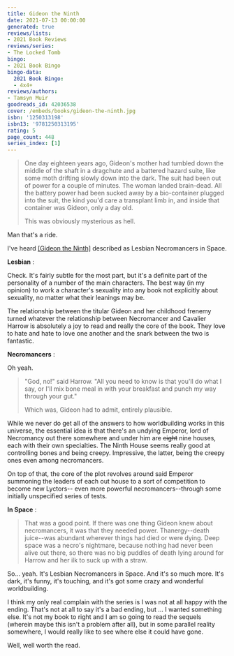 ```yaml
---
title: Gideon the Ninth
date: 2021-07-13 00:00:00
generated: true
reviews/lists:
- 2021 Book Reviews
reviews/series:
- The Locked Tomb
bingo:
- 2021 Book Bingo
bingo-data:
  2021 Book Bingo:
  - 4x4+
reviews/authors:
- Tamsyn Muir
goodreads_id: 42036538
cover: /embeds/books/gideon-the-ninth.jpg
isbn: '1250313198'
isbn13: '9781250313195'
rating: 5
page_count: 448
series_index: [1]
---
```

> One day eighteen years ago, Gideon's mother had tumbled down the middle of
> the shaft in a dragchute and a battered hazard suite, like some moth
> drifting slowly down into the dark. The suit had been out of power for a
> couple of minutes. The woman landed brain-dead. All the battery power had
> been sucked away by a bio-container plugged into the suit, the kind you'd
> care a transplant limb in, and inside that container was Gideon, only a day
> old.  
> 
> This was obviously mysterious as hell.  

<!--more-->

Man that's a ride.  

I've heard [[Gideon the Ninth]]() described as Lesbian Necromancers in Space.  

**Lesbian** :  

Check. It's fairly subtle for the most part, but it's a definite part of the personality of a number of the main characters. The best way (in my opinion) to work a character's sexuality into any book not explicitly about sexuality, no matter what their leanings may be.  

The relationship between the titular Gideon and her childhood frenemy turned whatever the relationship between Necromancer and Cavalier Harrow is absolutely a joy to read and really the core of the book. They love to hate and hate to love one another and the snark between the two is fantastic.  

**Necromancers** :  

Oh yeah.  

> "God, no!" said Harrow. "All you need to know is that you'll do what I say,
> or I'll mix bone meal in with your breakfast and punch my way through your
> gut."  
> 
> Which was, Gideon had to admit, entirely plausible.  

While we never do get all of the answers to how worldbuilding works in this universe, the essential idea is that there's an undying Emperor, lord of Necromancy out there somewhere and under him are ~~eight~~ nine houses, each with their own specialties. The Ninth House seems really good at controlling bones and being creepy. Impressive, the latter, being the creepy ones even among necromancers.  

On top of that, the core of the plot revolves around said Emperor summoning the leaders of each out house to a sort of competition to become new Lyctors-- even more powerful necromancers--through some initially unspecified series of tests.  

**In Space** :  

> That was a good point. If there was one thing Gideon knew about
> necromancers, it was that they needed power. Thanergy--death juice--was
> abundant wherever things had died or were dying. Deep space was a necro's
> nightmare, because nothing had never been alive out there, so there was no
> big puddles of death lying around for Harrow and her ilk to suck up with a
> straw.

So... yeah. It's Lesbian Necromancers in Space. And it's so much more. It's dark, it's funny, it's touching, and it's got some crazy and wonderful worldbuilding.  

I think my only real complain with the series is I was not at all happy with the ending. That's not at all to say it's a bad ending, but ... I wanted something else. It's not my book to right and I am so going to read the sequels (wherein maybe this isn't a problem after all), but in some parallel reality somewhere, I would really like to see where else it could have gone.  

Well, well worth the read.